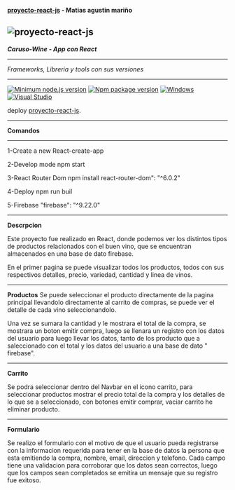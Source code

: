 **[proyecto-react-js](https://github.com/tablada84/proyecto-react-js) - Matias agustin mariño**

## ![proyecto-react-js](https://tangol.com/blog/Fotos/Notas/las-mas-destacadas-bodegas-en-el-valle-de-uco_162_202102111802480.PNG)

**_Caruso-Wine - App con React_**

---

_Frameworks, Libreria y tools con sus versiones_

---

[![Minimum node.js version](https://badgen.net/npm/node/express)](https://npmjs.com/package/express)
[![Npm package version](https://badgen.net/npm/v/express)](https://npmjs.com/package/express)
[![Windows](https://svgshare.com/i/ZhY.svg)](https://svgshare.com/i/ZhY.svg)
[![Visual Studio](https://badgen.net/badge/icon/visualstudio?icon=visualstudio&label)](https://visualstudio.microsoft.com)

deploy [proyecto-react-js](https://github.com/tablada84/proyecto-react-js).

---

**Comandos**

---

1-Create a new React-create-app

2-Develop mode npm start

3-React Router Dom npm install react-router-dom": "^6.0.2"

4-Deploy npm run buil

5-Firebase "firebase": "^9.22.0"

---

**Descrpcion**

Este proyecto fue realizado en React, donde podemos ver los distintos tipos de productos relacionados con el buen vino, que se encuentran almacenados en una base de dato firebase.

En el primer pagina se puede visualizar todos los productos, todos con sus respectivos detalles, precio, variedad, cantidad y linea de vinos.

---

**Productos**
Se puede seleccionar el producto directamente de la pagina principal llevandolo directamente al carrito de compras, se puede ver el detalle de cada vino seleccionandolo.

Una vez se sumara la cantidad y le mostrara el total de la compra, se mostrara un boton emitir compra, luego se llenara un registro con los datos del usuario para luego llevar los datos, tanto de los producto que a saleccionado con el total y los datos del usuario a una base de dato " firebase".

---

**Carrito**

Se podra seleccionar dentro del Navbar en el icono carrito, para seleccionar productos mostrar el precio total de la compra y los detalles de lo que se a seleccionado, con botones emitir comprar, vaciar carrito he eliminar producto.

---

**Formulario**

Se realizo el formulario con el motivo de que el usuario pueda registrarse con la informacion requerida para tener en la base de datos la persona que esta emitiendo la compra,
nombre, email, direccion y telefono.
Cada campo tiene una validacion para corroborar que los datos sean correctos, luego que los campos sean completados se emitira un mensaje que su registro fue exitoso.
